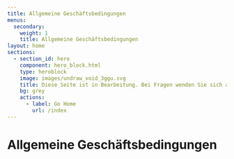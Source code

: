 ```yaml
---
title: Allgemeine Geschäftsbedingungen
menus:
  secondary:
    weight: 1
    title: Allgemeine Geschäftsbedingungen
layout: home
sections:
  - section_id: hero
    component: hero_block.html
    type: heroblock
    image: images/undraw_void_3ggu.svg
    title: Diese Seite ist in Bearbeitung. Bei Fragen wenden Sie sich an mattis.schuerman@gmx.de
    bg: grey
    actions:
      - label: Go Home
        url: /index
---
```


# Allgemeine Geschäftsbedingungen


